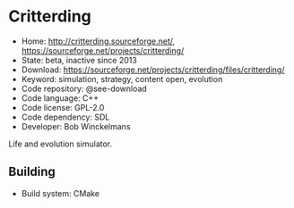 # Critterding

- Home: http://critterding.sourceforge.net/, https://sourceforge.net/projects/critterding/
- State: beta, inactive since 2013
- Download: https://sourceforge.net/projects/critterding/files/critterding/
- Keyword: simulation, strategy, content open, evolution
- Code repository: @see-download
- Code language: C++
- Code license: GPL-2.0
- Code dependency: SDL
- Developer: Bob Winckelmans

Life and evolution simulator.

## Building

- Build system: CMake
